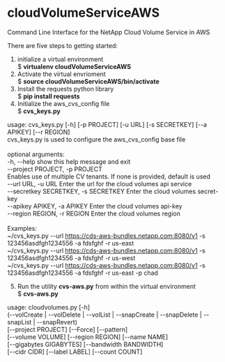 # cloudVolumeServiceAWS
Command Line Interface for the NetApp Cloud Volume Service in AWS

There are five steps to getting started:
1) initialize a virtual environment<br/>
  $ **virtualenv cloudVolumeServiceAWS**
2) Activate the virtual envrioment<br/>
  $ **source cloudVolumeServiceAWS/bin/activate**
3) Install the requests python library<br/>
  $ **pip install requests**
4) Initialize the aws_cvs_config file<br/>
  $ **cvs_keys.py**

  
usage: cvs_keys.py [-h] [-p PROJECT] [-u URL] [-s SECRETKEY] [--a APIKEY] [--r REGION]<br/>
cvs_keys.py is used to configure the aws_cvs_config base file<br/><br/>
optional arguments:<br/>
-h, --help            show this help message and exit<br/>
--project PROJECT, -p PROJECT<br/>  Enables use of multiple CV tenants.  If none is provided, default is used<br/>
--url URL, -u URL     Enter the url for the cloud volumes api service<br/>
--secretkey SECRETKEY, -s SECRETKEY         Enter the cloud volumes secret-key<br/>
--apikey APIKEY, -a APIKEY                  Enter the cloud volumes api-key<br/>
--region REGION, -r REGION                 Enter the cloud volumes region<br/><br/>
Examples:<br/>
~/cvs_keys.py --url https://cds-aws-bundles.netapp.com:8080/v1 -s 123456asdfgh1234556 -a fdsfghf -r us-east<br/> 
~/cvs_keys.py --url https://cds-aws-bundles.netapp.com:8080/v1 -s 123456asdfgh1234556 -a fdsfghf -r us-west<br/>
~/cvs_keys.py --url https://cds-aws-bundles.netapp.com:8080/v1 -s 123456asdfgh1234556 -a fdsfghf -r us-east -p chad<br/>

5) Run the utility **cvs-aws.py** from within the virtual environment<br/>
  $ **cvs-aws.py**
  
  usage: cloudvolumes.py [-h]<br/>
                       (--volCreate | --volDelete | --volList | --snapCreate | --snapDelete | --snapList | --snapRevert)<br/>
                       [--project PROJECT] [--Force] [--pattern]<br/>
                       [--volume VOLUME] [--region REGION] [--name NAME]<br/>
                       [--gigabytes GIGABYTES] [--bandwidth BANDWIDTH]<br/>
                       [--cidr CIDR] [--label LABEL] [--count COUNT]<br/>

                
